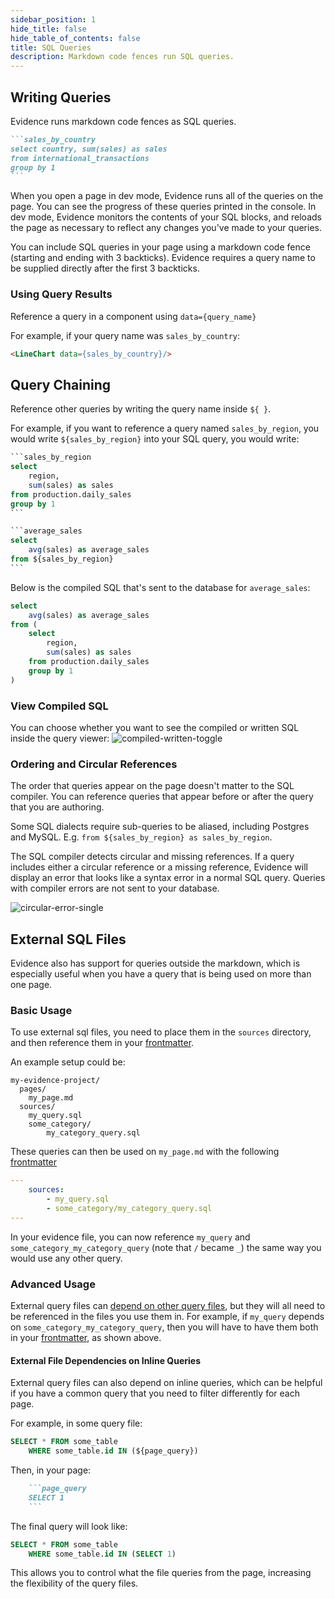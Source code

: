 ```yaml
---
sidebar_position: 1
hide_title: false
hide_table_of_contents: false
title: SQL Queries
description: Markdown code fences run SQL queries.
---
```


## Writing Queries

Evidence runs markdown code fences as SQL queries.

````markdown
```sales_by_country
select country, sum(sales) as sales
from international_transactions
group by 1
```
````

When you open a page in dev mode, Evidence runs all of the queries on the page. You can see the progress of these queries printed in the console. In dev mode, Evidence monitors the contents of your SQL blocks, and reloads the page as necessary to reflect any changes you've made to your queries.

You can include SQL queries in your page using a markdown code fence (starting and ending with 3 backticks). Evidence requires a query name to be supplied directly after the first 3 backticks.

### Using Query Results
Reference a query in a component using `data={query_name}`

For example, if your query name was `sales_by_country`:

```markdown
<LineChart data={sales_by_country}/>
```

## Query Chaining

Reference other queries by writing the query name inside `${ }`.

For example, if you want to reference a query named `sales_by_region`, you would write `${sales_by_region}` into your SQL query, you would write:


````sql
```sales_by_region
select
    region,
    sum(sales) as sales
from production.daily_sales
group by 1
```

```average_sales
select
    avg(sales) as average_sales
from ${sales_by_region}
```
````

Below is the compiled SQL that's sent to the database for `average_sales`:

```sql
select
    avg(sales) as average_sales
from (
    select
        region,
        sum(sales) as sales
    from production.daily_sales
    group by 1
)
```

### View Compiled SQL

You can choose whether you want to see the compiled or written SQL inside the query viewer:
![compiled-written-toggle](/img/compiled-written-toggle.gif)

### Ordering and Circular References

The order that queries appear on the page doesn't matter to the SQL compiler. You can reference queries that appear before or after the query that you are authoring.

Some SQL dialects require sub-queries to be aliased, including Postgres and MySQL. E.g. `from ${sales_by_region} as sales_by_region`.

The SQL compiler detects circular and missing references. If a query includes either a circular reference or a missing reference, Evidence will display an error that looks like a syntax error in a normal SQL query. Queries with compiler errors are not sent to your database.

![circular-error-single](/img/circular-error-single.png)

## External SQL Files

Evidence also has support for queries outside the markdown, which is especially useful when you have a query that is being used on more than one page.

### Basic Usage

To use external sql files, you need to place them in the `sources` directory, and then reference them in your [frontmatter](/markdown/#frontmatter).

An example setup could be:

```
my-evidence-project/
  pages/
    my_page.md
  sources/
    my_query.sql
    some_category/
        my_category_query.sql
```

These queries can then be used on `my_page.md` with the following [frontmatter](/markdown/#frontmatter)

```yaml
---
    sources:
        - my_query.sql
        - some_category/my_category_query.sql
---
```

In your evidence file, you can now reference `my_query` and `some_category_my_category_query` (note that `/` became `_`) the same way you would use any other query.



### Advanced Usage

External query files can [depend on other query files](/core-concepts/queries/#query-chaining), but they will all need to be referenced in the files you use them in. For example, if `my_query` depends on `some_category_my_category_query`, then you will have to have them both in your [frontmatter](/markdown/#frontmatter), as shown above.

#### External File Dependencies on Inline Queries

External query files can also depend on inline queries, which can be helpful if you have a common query that you need to filter differently for each page.

For example, in some query file:
```sql
SELECT * FROM some_table
    WHERE some_table.id IN (${page_query})
```

Then, in your page:
```markdown
    ```page_query
    SELECT 1
    ```
```

The final query will look like:

```sql
SELECT * FROM some_table
    WHERE some_table.id IN (SELECT 1)
```

This allows you to control what the file queries from the page, increasing the flexibility of the query files.